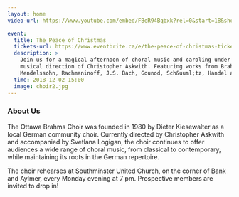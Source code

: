 ```yaml
---
layout: home
video-url: https://www.youtube.com/embed/FBeR94Bqbxk?rel=0&start=18&showinfo=0

event:
  title: The Peace of Christmas
  tickets-url: https://www.eventbrite.ca/e/the-peace-of-christmas-tickets-51383576661
  description: >
    Join us for a magical afternoon of choral music and caroling under the
    musical direction of Christopher Askwith. Featuring works from Brahms,
    Mendelssohn, Rachmaninoff, J.S. Bach, Gounod, Sch&uuml;tz, Handel and more.
  time: 2018-12-02 15:00
  image: choir2.jpg
---
```


### About Us

The Ottawa Brahms Choir was founded in 1980 by Dieter Kiesewalter as a local
German community choir. Currently directed by Christopher Askwith and
accompanied by Svetlana Logigan, the choir continues to offer audiences a wide
range of choral music, from classical to contemporary, while maintaining its
roots in the German repertoire.

The choir rehearses at Southminster United Church, on the corner of Bank and
Aylmer, every Monday evening at 7 pm. Prospective members are invited to drop
in!

